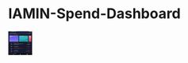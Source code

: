# IAMIN-Spend-Dashboard

<a href="url"><img src="https://github.com/sarthakkgaikwad/IAMIN-Spend-Dashboard/blob/main/IAMIN.png" align="left" height="48" width="48" ></a>
